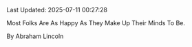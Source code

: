 Last Updated: 2025-07-11 00:27:28

Most Folks Are As Happy As They Make Up Their Minds To Be.

By Abraham Lincoln